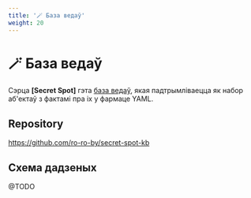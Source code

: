 ```yaml
---
title: '🪄 База ведаў'
weight: 20
---
```

# 🪄 База ведаў

Сэрца **[Secret Spot]** гэта [база ведаў](https://github.com/ro-ro-by/secret-spot-kb), якая падтрымліваецца як набор аб'ектаў з фактамі пра іх у фармаце YAML.

## Repository
https://github.com/ro-ro-by/secret-spot-kb

## Cхема дадзеных
@TODO
